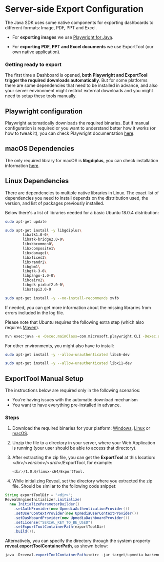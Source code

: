 # Server-side Export Configuration

The Java SDK uses some native components for exporting dashboards to different formats: Image, PDF, PPT and Excel.

- For **exporting images** we use [Playwright for Java](https://github.com/microsoft/playwright-java).

- For **exporting PDF, PPT and Excel documents** we use ExportTool (our own native application).

### Getting ready to export

The first time a Dashboard is opened, **both Playwright and ExportTool trigger the required downloads automatically**. But for some platforms there are some dependencies that need to be installed in advance, and also your server environment might restrict external downloads and you might need to setup these tools manually.

## Playwright configuration
Playwright automatically downloads the required binaries. But if manual configuration is required or you want to understand better how it works (or how to tweak it), you can check Playwright documentation [here](https://playwright.dev/java/docs/installation).

## macOS Dependencies

The only required library for macOS is **libgdiplus**, you can check installation information [here](https://docs.microsoft.com/th-th/dotnet/core/install/macos#libgdiplus).

## Linux Dependencies

There are dependencies to multiple native libraries in Linux. The exact list of dependencies you need to install depends on the distribution used, the version, and list of packages previously installed.

Below there's a list of libraries needed for a basic Ubuntu 18.0.4 distribution:

```bash
sudo apt-get update

sudo apt-get install -y libgdiplus\
        libatk1.0-0\
        libatk-bridge2.0-0\
        libxkbcommon0\
        libxcomposite1\
        libxdamage1\
        libxfixes3\
        libxrandr2\
        libgbm1\
        libgtk-3-0\
        libpango-1.0-0\
        libcairo2\
        libgdk-pixbuf2.0-0\
        libatspi2.0-0    

sudo apt-get install -y --no-install-recommends xvfb 
```

If needed, you can get more information about the missing libraries from errors included in the log file.

Please note that Ubuntu requires the following extra step (which also requires [Maven](https://maven.apache.org/install.html)).

```bash
mvn exec:java -e -Dexec.mainClass=com.microsoft.playwright.CLI -Dexec.args="install-deps chromium"
```

For other environments, you might also have to install:

```bash
sudo apt-get install -y --allow-unauthenticated libc6-dev

sudo apt-get install -y --allow-unauthenticated libx11-dev
```

## ExportTool Manual Setup

The instructions below are required only in the following scenarios:
- You're having issues with the automatic download mechanism
- You want to have everything pre-installed in advance.

### Steps

1. Download the required binaries for your platform: [Windows](https://download.infragistics.com/reveal/builds/sdk/java/ExportTool/1.0.0/win-x64.zip), [Linux](https://download.infragistics.com/reveal/builds/sdk/java/ExportTool/1.0.0/linux-x64.zip) or [macOS](https://download.infragistics.com/reveal/builds/sdk/java/ExportTool/1.0.0/osx-x64.zip).
2. Unzip the file to a directory in your server, where your Web Application is running (your user should be able to access that directory).
3. After extracting the zip file, you can get the **ExportTool** at this location: \<*dir*>/\<*version*>/\<*arch*>/ExportTool, for example:
   ```bash
   <dir>/1.0.0/linux-x64/ExportTool.
   ```


4. While initializing Reveal, set the directory where you extracted the zip file. Should be similar to the following code snippet:

```java
String exportToolDir = "<dir>";
RevealEngineInitializer.initialize(
  new InitializeParameterBuilder()
    .setAuthProvider(new UpmediaAuthenticationProvider())
    .setUserContextProvider(new UpmediaUserContextProvider())
    .setDashboardProvider(new UpmediaDashboardProvider())
    .setLicense("SERIAL_KEY_TO_BE_USED")
    .setExportToolContainerPath(exportToolDir)
    .build());
```

Alternatively, you can specify the directory through the system property **reveal.exportToolContainerPath**, as shown below:

```java
java -Dreveal.exportToolContainerPath=<dir> -jar target/upmedia-backend-spring.war
```

